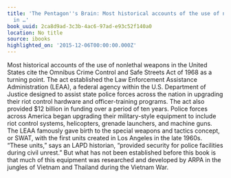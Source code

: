 ```yaml
---
title: 'The Pentagon''s Brain: Most historical accounts of the use of nonlethal weapons
  in …'
book_uuid: 2ca8d9ad-3c3b-4ac6-97ad-e93c52f140a0
location: No title
source: ibooks
highlighted_on: '2015-12-06T00:00:00.000Z'
---
```


Most historical accounts of the use of nonlethal weapons in the United States cite the Omnibus Crime Control and Safe Streets Act of 1968 as a turning point. The act established the Law Enforcement Assistance Administration (LEAA), a federal agency within the U.S. Department of Justice designed to assist state police forces across the nation in upgrading their riot control hardware and officer-training programs. The act also provided $12 billion in funding over a period of ten years. Police forces across America began upgrading their military-style equipment to include riot control systems, helicopters, grenade launchers, and machine guns. The LEAA famously gave birth to the special weapons and tactics concept, or SWAT, with the first units created in Los Angeles in the late 1960s. “These units,” says an LAPD historian, “provided security for police facilities during civil unrest.” But what has not been established before this book is that much of this equipment was researched and developed by ARPA in the jungles of Vietnam and Thailand during the Vietnam War.